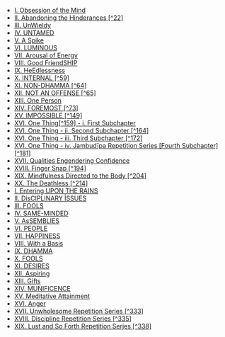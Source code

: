 - [I. Obsession of the Mind](/kinhtangchi/bodhi-en/01-01-obsession-of-the-mind.md)
- [II. Abandoning the Hinderances [^22]](/kinhtangchi/bodhi-en/01-02-abandoning-the-hinderances.md)
- [III. UnWieldy](/kinhtangchi/bodhi-en/01-03-unwieldy.md)
- [IV. UNTAMED](/kinhtangchi/bodhi-en/01-04-untamed.md)
- [V. A Spike](/kinhtangchi/bodhi-en/01-05-a-spike.md)
- [VI. LUMINOUS](/kinhtangchi/bodhi-en/01-06-luminous.md)
- [VII. Arousal of Energy](/kinhtangchi/bodhi-en/01-07-arousal-of-energy.md)
- [VIII. Good FriendSHIP](/kinhtangchi/bodhi-en/01-08-good-friendship.md)
- [IX. HeEdlessness](/kinhtangchi/bodhi-en/01-09-heedlessness.md)
- [X. INTERNAL [^59]](/kinhtangchi/bodhi-en/01-10-internal.md)
- [XI. NON-DHAMMA [^64]](/kinhtangchi/bodhi-en/01-11-non-dhamma.md)
- [XII. NOT AN OFFENSE [^65]](/kinhtangchi/bodhi-en/01-12-not-an-offense.md)
- [XIII. One Person](/kinhtangchi/bodhi-en/01-13-one-person.md)
- [XIV. FOREMOST [^73]](/kinhtangchi/bodhi-en/01-14-foremost.md)
- [XV. IMPOSSIBLE [^149]](/kinhtangchi/bodhi-en/01-15-impossible.md)
- [XVI. One Thing[^159] - i. First Subchapter](/kinhtangchi/bodhi-en/01-16-one-thing-159-i-first-subchapter.md)
- [XVI. One Thing - ii. Second Subchapter [^164]](/kinhtangchi/bodhi-en/01-16-one-thing-ii-second-subchapter.md)
- [XVI. One Thing - iii. Third Subchapter [^172]](/kinhtangchi/bodhi-en/01-16-one-thing-iii-third-subchapter.md)
- [XVI. One Thing - iv. Jambudīpa Repetition Series [Fourth Subchapter] [^181]](/kinhtangchi/bodhi-en/01-16-one-thing-iv-jambudipa-repetition-series-fourth-subchapter.md)
- [XVII. Qualities Engendering Confidence](/kinhtangchi/bodhi-en/01-17-qualities-engendering-confidence.md)
- [XVIII. Finger Snap [^194]](/kinhtangchi/bodhi-en/01-18-finger-snap.md)
- [XIX. Mindfulness Directed to the Body [^204]](/kinhtangchi/bodhi-en/01-19-mindfulness-directed-to-the-body.md)
- [XX. The Deathless [^214]](/kinhtangchi/bodhi-en/01-20-the-deathless.md)
- [I. Entering UPON THE RAINS](/kinhtangchi/bodhi-en/02-01-entering-upon-the-rains.md)
- [II. DisCIPLINARY ÎSSUES](/kinhtangchi/bodhi-en/02-02-disciplinary-issues.md)
- [III. FOOLS](/kinhtangchi/bodhi-en/02-03-fools.md)
- [IV. SAME-MINDED](/kinhtangchi/bodhi-en/02-04-same-minded.md)
- [V. AsSEMBLIES](/kinhtangchi/bodhi-en/02-05-assemblies.md)
- [VI. PEOPLE](/kinhtangchi/bodhi-en/02-06-people.md)
- [VII. HAPPINESS](/kinhtangchi/bodhi-en/02-07-happiness.md)
- [VIII. With a Basis](/kinhtangchi/bodhi-en/02-08-with-a-basis.md)
- [IX. DHAMMA](/kinhtangchi/bodhi-en/02-09-dhamma.md)
- [X. FOOLS](/kinhtangchi/bodhi-en/02-10-fools.md)
- [XI. DESIRES](/kinhtangchi/bodhi-en/02-11-desires.md)
- [XII. Aspiring](/kinhtangchi/bodhi-en/02-12-aspiring.md)
- [XIII. Gifts](/kinhtangchi/bodhi-en/02-13-gifts.md)
- [XIV. MUNIFICENCE](/kinhtangchi/bodhi-en/02-14-munificence.md)
- [XV. Meditative Attainment](/kinhtangchi/bodhi-en/02-15-meditative-attainment.md)
- [XVI. Anger](/kinhtangchi/bodhi-en/02-16-anger.md)
- [XVII. Unwholesome Repetition Series [^333]](/kinhtangchi/bodhi-en/02-17-unwholesome-repetition-series.md)
- [XVIII. Discipline Repetition Series [^335]](/kinhtangchi/bodhi-en/02-18-discipline-repetition-series.md)
- [XIX. Lust and So Forth Repetition Serjes [^338]](/kinhtangchi/bodhi-en/02-19-lust-and-so-forth-repetition-serjes.md)
